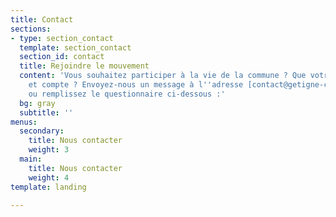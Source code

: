 ```yaml
---
title: Contact
sections:
- type: section_contact
  template: section_contact
  section_id: contact
  title: Rejoindre le mouvement
  content: 'Vous souhaitez participer à la vie de la commune ? Que votre voix porte
    et compte ? Envoyez-nous un message à l''adresse [contact@getigne-collectif.fr](mailto:contact@getigne-collectif.fr)
    ou remplissez le questionnaire ci-dessous :'
  bg: gray
  subtitle: ''
menus:
  secondary:
    title: Nous contacter
    weight: 3
  main:
    title: Nous contacter
    weight: 4
template: landing

---
```

